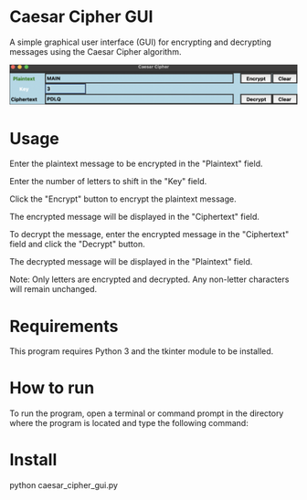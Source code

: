 # Caesar Cipher GUI
A simple graphical user interface (GUI) for encrypting and decrypting messages using the Caesar Cipher algorithm.

![img](1.png)

# Usage

Enter the plaintext message to be encrypted in the "Plaintext" field.

Enter the number of letters to shift in the "Key" field.

Click the "Encrypt" button to encrypt the plaintext message.

The encrypted message will be displayed in the "Ciphertext" field.

To decrypt the message, enter the encrypted message in the "Ciphertext" field and click the "Decrypt" button.

The decrypted message will be displayed in the "Plaintext" field.

Note: Only letters are encrypted and decrypted. Any non-letter characters will remain unchanged.

# Requirements

This program requires Python 3 and the tkinter module to be installed.

# How to run

To run the program, open a terminal or command prompt in the directory where the program is located and type the following command:

# Install

python caesar_cipher_gui.py
